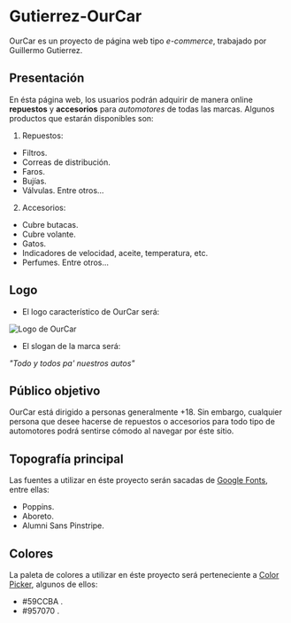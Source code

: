 # Gutierrez-OurCar

OurCar es un proyecto de página web tipo *e-commerce*, trabajado por Guillermo Gutierrez.  

## Presentación 

En ésta página web, los usuarios podrán adquirir de manera online **repuestos** y **accesorios** para *automotores* de todas las marcas.
Algunos productos que estarán disponibles son:
1. Repuestos:
  - Filtros.
  - Correas de distribución.
  - Faros.
  - Bujías.
  - Válvulas.
  Entre otros...

2. Accesorios:
  - Cubre butacas.
  - Cubre volante.
  - Gatos.
  - Indicadores de velocidad, aceite, temperatura, etc.
  - Perfumes.
  Entre otros... 

## Logo

- El logo característico de OurCar será:

![Logo de OurCar](https://user-images.githubusercontent.com/89892919/184771445-db208182-404f-4c39-a73e-a033f6ffdedf.jpg) 

- El slogan de la marca será: 

*"Todo y todos pa' nuestros autos"*

## Público objetivo

OurCar está dirigido a personas generalmente +18. Sin embargo, cualquier persona que desee hacerse de repuestos o accesorios para todo tipo de automotores podrá sentirse cómodo al navegar por éste sitio.

## Topografía principal

Las fuentes a utilizar en éste proyecto serán sacadas de [Google Fonts](https://fonts.google.com/), entre ellas:

- Poppins.
- Aboreto.
- Alumni Sans Pinstripe. 

## Colores

La paleta de colores a utilizar en éste proyecto será perteneciente a [Color Picker](https://htmlcolorcodes.com/color-picker/), algunos de ellos:

- #59CCBA .
- #957070 .


